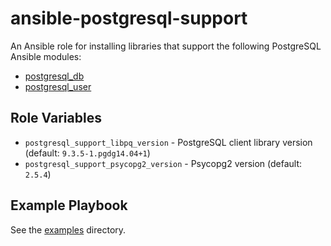 # ansible-postgresql-support

An Ansible role for installing libraries that support the following PostgreSQL Ansible modules:

- [postgresql_db](http://docs.ansible.com/postgresql_db_module.html)
- [postgresql_user](http://docs.ansible.com/postgresql_user_module.html)

## Role Variables

- `postgresql_support_libpq_version` - PostgreSQL client library version (default: `9.3.5-1.pgdg14.04+1`)
- `postgresql_support_psycopg2_version` - Psycopg2 version (default: `2.5.4`)

## Example Playbook

See the [examples](./examples/) directory.
